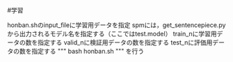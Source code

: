 #学習

honban.shのinput_fileに学習用データを指定
spmには，get_sentencepiece.pyから出力されるモデル名を指定する（ここではtest.model）
train_nに学習用データの数を指定する
valid_nに検証用データの数を指定する
test_nに評価用データの数を指定する
"""
bash honban.sh
"""
を行う